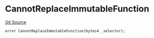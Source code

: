 # CannotReplaceImmutableFunction
[Git Source](https://github.com/thrackle-io/tron/blob/2e0bd455865a1259ae742cba145517a82fc00f5d/src/economic/ruleProcessor/RuleProcessorDiamondLib.sol)


```solidity
error CannotReplaceImmutableFunction(bytes4 _selector);
```

